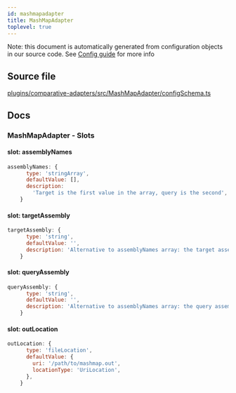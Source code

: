 ```yaml
---
id: mashmapadapter
title: MashMapAdapter
toplevel: true
---
```


Note: this document is automatically generated from configuration objects in our
source code. See [Config guide](/docs/config_guide) for more info

## Source file

[plugins/comparative-adapters/src/MashMapAdapter/configSchema.ts](https://github.com/GMOD/jbrowse-components/blob/main/plugins/comparative-adapters/src/MashMapAdapter/configSchema.ts)

## Docs

### MashMapAdapter - Slots

#### slot: assemblyNames

```js
assemblyNames: {
      type: 'stringArray',
      defaultValue: [],
      description:
        'Target is the first value in the array, query is the second',
    }
```

#### slot: targetAssembly

```js
targetAssembly: {
      type: 'string',
      defaultValue: '',
      description: 'Alternative to assemblyNames array: the target assembly',
    }
```

#### slot: queryAssembly

```js
queryAssembly: {
      type: 'string',
      defaultValue: '',
      description: 'Alternative to assemblyNames array: the query assembly',
    }
```

#### slot: outLocation

```js
outLocation: {
      type: 'fileLocation',
      defaultValue: {
        uri: '/path/to/mashmap.out',
        locationType: 'UriLocation',
      },
    }
```

